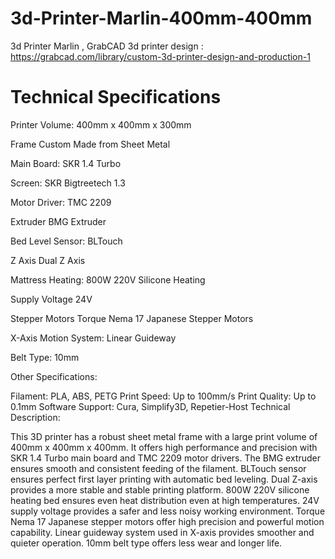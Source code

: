 # 3d-Printer-Marlin-400mm-400mm
3d Printer Marlin , GrabCAD 3d printer design : https://grabcad.com/library/custom-3d-printer-design-and-production-1

# Technical Specifications
Printer Volume: 400mm x 400mm x 300mm

Frame Custom Made from Sheet Metal

Main Board: SKR 1.4 Turbo

Screen: SKR Bigtreetech 1.3

Motor Driver: TMC 2209

Extruder BMG Extruder

Bed Level Sensor: BLTouch

Z Axis Dual Z Axis

Mattress Heating: 800W 220V Silicone Heating

Supply Voltage 24V

Stepper Motors Torque Nema 17 Japanese Stepper Motors

X-Axis Motion System: Linear Guideway

Belt Type: 10mm

Other Specifications:

Filament: PLA, ABS, PETG
Print Speed: Up to 100mm/s
Print Quality: Up to 0.1mm
Software Support: Cura, Simplify3D, Repetier-Host
Technical Description:

This 3D printer has a robust sheet metal frame with a large print volume of 400mm x 400mm x 400mm. It offers high performance and precision with SKR 1.4 Turbo main board and TMC 2209 motor drivers. The BMG extruder ensures smooth and consistent feeding of the filament. BLTouch sensor ensures perfect first layer printing with automatic bed leveling. Dual Z-axis provides a more stable and stable printing platform. 800W 220V silicone heating bed ensures even heat distribution even at high temperatures. 24V supply voltage provides a safer and less noisy working environment. Torque Nema 17 Japanese stepper motors offer high precision and powerful motion capability. Linear guideway system used in X-axis provides smoother and quieter operation. 10mm belt type offers less wear and longer life.
